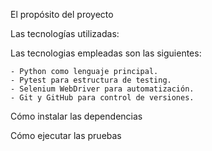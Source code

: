El propósito del proyecto

Las tecnologías utilizadas:

Las tecnologias empleadas son las siguientes:

    - Python como lenguaje principal.
    - Pytest para estructura de testing.
    - Selenium WebDriver para automatización.
    - Git y GitHub para control de versiones.

Cómo instalar las dependencias

Cómo ejecutar las pruebas